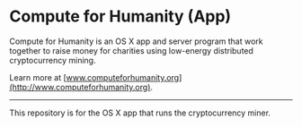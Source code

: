 # Compute for Humanity (App)

Compute for Humanity is an OS X app and server program that work together to
raise money for charities using low-energy distributed cryptocurrency mining.

Learn more at [www.computeforhumanity.org](http://www.computeforhumanity.org).

----

This repository is for the OS X app that runs the cryptocurrency miner.
